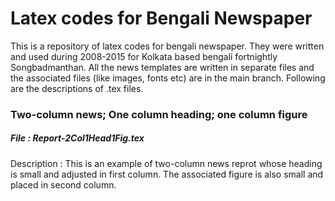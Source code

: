# Latex codes for Bengali Newspaper
This is a repository of latex codes for bengali newspaper. They were written and used during 2008-2015 for Kolkata based bengali fortnightly Songbadmanthan. All the news templates are written in separate files and the associated files (like images, fonts etc) are in the main branch. Following are the descriptions of .tex files. 

### Two-column news; One column heading; one column figure
##### File : Report-2Col1Head1Fig.tex 
Description : This is an example of two-column news reprot whose heading is small and adjusted in first column. The associated figure is also small and placed in second column. 
